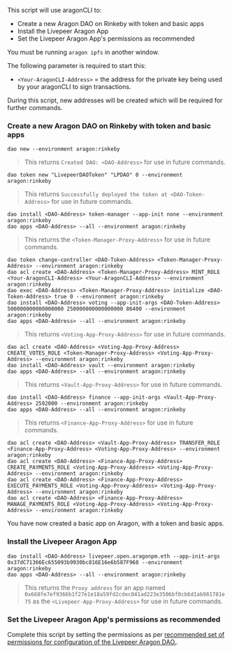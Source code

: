 This script will use aragonCLI to:

- Create a new Aragon DAO on Rinkeby with token and basic apps
- Install the Livepeer Aragon App
- Set the Livepeer Aragon App's permissions as recommended

You must be running `aragon ipfs` in another window.

The following parameter is required to start this:

- `<Your-AragonCLI-Address>` = the address for the private key being used by your aragonCLI to sign transactions.

During this script, new addresses will be created which will be required for further commands.

### Create a new Aragon DAO on Rinkeby with token and basic apps

```
dao new --environment aragon:rinkeby
```

> This returns `Created DAO: <DAO-Address>` for use in future commands.

```
dao token new "LivepeerDAOToken" "LPDAO" 0 --environment aragon:rinkeby
```

> This returns `Successfully deployed the token at <DAO-Token-Address>` for use in future commands.

```
dao install <DAO-Address> token-manager --app-init none --environment aragon:rinkeby
dao apps <DAO-Address> --all --environment aragon:rinkeby
```

> This returns the `<Token-Manager-Proxy-Address>` for use in future commands.

```
dao token change-controller <DAO-Token-Address> <Token-Manager-Proxy-Address> --environment aragon:rinkeby
dao acl create <DAO-Address> <Token-Manager-Proxy-Address> MINT_ROLE <Your-AragonCLI-Address> <Your-AragonCLI-Address> --environment aragon:rinkeby
dao exec <DAO-Address> <Token-Manager-Proxy-Address> initialize <DAO-Token-Address> true 0 --environment aragon:rinkeby
dao install <DAO-Address> voting --app-init-args <DAO-Token-Address> 500000000000000000 250000000000000000 86400 --environment aragon:rinkeby
dao apps <DAO-Address> --all --environment aragon:rinkeby
```

> This returns `<Voting-App-Proxy-Address>` for use in future commands.

```
dao acl create <DAO-Address> <Voting-App-Proxy-Address> CREATE_VOTES_ROLE <Token-Manager-Proxy-Address> <Voting-App-Proxy-Address> --environment aragon:rinkeby
dao install <DAO-Address> vault --environment aragon:rinkeby
dao apps <DAO-Address> --all --environment aragon:rinkeby
```

> This returns `<Vault-App-Proxy-Address>` for use in future commands.

```
dao install <DAO-Address> finance --app-init-args <Vault-App-Proxy-Address> 2592000 --environment aragon:rinkeby
dao apps <DAO-Address> --all --environment aragon:rinkeby
```

> This returns `<Finance-App-Proxy-Address>` for use in future commands.

```
dao acl create <DAO-Address> <Vault-App-Proxy-Address> TRANSFER_ROLE <Finance-App-Proxy-Address> <Voting-App-Proxy-Address> --environment aragon:rinkeby
dao acl create <DAO-Address> <Finance-App-Proxy-Address> CREATE_PAYMENTS_ROLE <Voting-App-Proxy-Address> <Voting-App-Proxy-Address> --environment aragon:rinkeby
dao acl create <DAO-Address> <Finance-App-Proxy-Address> EXECUTE_PAYMENTS_ROLE <Voting-App-Proxy-Address> <Voting-App-Proxy-Address> --environment aragon:rinkeby
dao acl create <DAO-Address> <Finance-App-Proxy-Address> MANAGE_PAYMENTS_ROLE <Voting-App-Proxy-Address> <Voting-App-Proxy-Address> --environment aragon:rinkeby
```

You have now created a basic app on Aragon, with a token and basic apps.


### Install the Livepeer Aragon App

```
dao install <DAO-Address> livepeer.open.aragonpm.eth --app-init-args 0x37dC71366Ec655093b9930bc816E16e6b587F968 --environment aragon:rinkeby
dao apps <DAO-Address> --all --environment aragon:rinkeby
```

> This returns  the `Proxy address` for an app named `0x668fe7ef9366b1f27e1e18a59fd2cdec041ad223e3506bf0cb6d1ab981781e75` as the `<Livepeer-App-Proxy-Address>` for use in future commands.

### Set the Livepeer Aragon App's permissions as recommended

Complete this script by setting the permissions as per [recommended set of permissions for configuration of the Livepeer Aragon DAO.](https://github.com/videoDAC/livepeer-aragon/blob/master/recommended-permissions.md).
